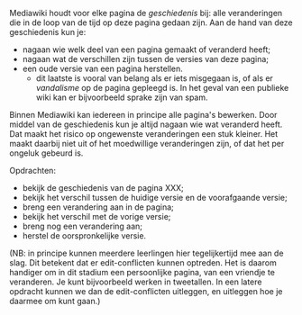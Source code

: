 Mediawiki houdt voor elke pagina de *geschiedenis* bij: alle veranderingen die in de loop van de tijd op deze pagina gedaan zijn. Aan de hand van deze geschiedenis kun je:

* nagaan wie welk deel van een pagina gemaakt of veranderd heeft;
* nagaan wat de verschillen zijn tussen de versies van deze pagina;
* een oude versie van een pagina herstellen.
     * dit laatste is vooral van belang als er iets misgegaan is, of als er *vandalisme* op de pagina gepleegd is. In het geval van een publieke wiki kan er bijvoorbeeld sprake zijn van spam.

Binnen Mediawiki kan iedereen in principe alle pagina's bewerken. Door middel van de geschiedenis kun je altijd nagaan wie wat veranderd heeft. Dat maakt het risico op ongewenste veranderingen een stuk kleiner. Het maakt daarbij niet uit of het moedwillige veranderingen zijn, of dat het per ongeluk gebeurd is.

Opdrachten:

* bekijk de geschiedenis van de pagina XXX;
* bekijk het verschil tussen de huidige versie en de voorafgaande versie;
* breng een verandering aan in de pagina;
* bekijk het verschil met de vorige versie;
* breng nog een verandering aan;
* herstel de oorspronkelijke versie.

(NB: in principe kunnen meerdere leerlingen hier tegelijkertijd mee aan de slag. Dit betekent dat er edit-conflicten kunnen optreden. Het is daarom handiger om in dit stadium een persoonlijke pagina, van een vriendje te veranderen. Je kunt bijvoorbeeld werken in tweetallen. In een latere opdracht kunnen we dan de edit-conflicten uitleggen, en uitleggen hoe je daarmee om kunt gaan.)




